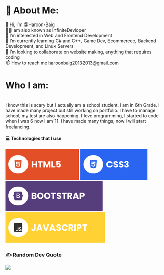 # 💫 About Me:
👋 Hi, I’m @Haroon-Baig<br>👨‍💻I am also known as InfiniteDevloper<br>👀 I’m interested in Web and Frontend Development<br>🌱 I’m currently learning C# and C++, Game Dev, Ecommerece, Backend Development, and Linux Servers<br>💞️ I’m looking to collaborate on website making, anything that requires coding<br>📫 How to reach me haroonbaig20132013@gmail.com

# Who I am:
<br>I know this is scary but I actually am a school student. I am in 6th Grade. I have made many project but still working on portfolio. I have to manage school, my test are also happening.
I love programming, I started to code when i was 6 now I am 11. I have made many things, now I will start freelancing.

#### 💻 Technologies that I use
![HTML5](./assets/html.svg) ![CSS3](./assets/css.svg) ![Bootstrap](./assets/bootstrap.svg) ![JavaScript](./assets/javascript.svg)

### ✍️ Random Dev Quote
![](https://quotes-github-readme.vercel.app/api?type=horizontal&theme=radical)

